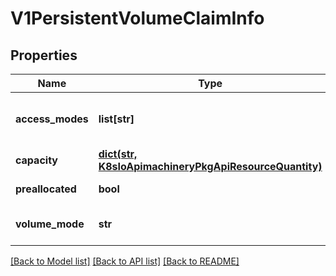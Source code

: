 # V1PersistentVolumeClaimInfo

## Properties
Name | Type | Description | Notes
------------ | ------------- | ------------- | -------------
**access_modes** | **list[str]** | AccessModes contains the desired access modes the volume should have. More info: https://kubernetes.io/docs/concepts/storage/persistent-volumes#access-modes-1 | [optional] 
**capacity** | [**dict(str, K8sIoApimachineryPkgApiResourceQuantity)**](K8sIoApimachineryPkgApiResourceQuantity.md) | Capacity represents the capacity set on the corresponding PVC spec | [optional] 
**preallocated** | **bool** | Preallocated indicates if the PVC&#39;s storage is preallocated or not | [optional] 
**volume_mode** | **str** | VolumeMode defines what type of volume is required by the claim. Value of Filesystem is implied when not included in claim spec. | [optional] 

[[Back to Model list]](../README.md#documentation-for-models) [[Back to API list]](../README.md#documentation-for-api-endpoints) [[Back to README]](../README.md)


